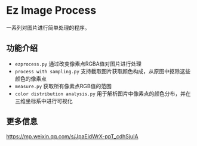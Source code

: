 # Ez Image Process
一系列对图片进行简单处理的程序。
## 功能介绍
- `ezprocess.py` 通过改变像素点RGBA值对图片进行处理
- `process with sampling.py` 支持截取图片获取颜色构成，从原图中抠除这些颜色的像素点
- `measure.py` 获取所有像素点RGB值的范围
- `color distribution analysis.py` 用于解析图片中像素点的颜色分布，并在三维坐标系中进行可视化
## 更多信息
https://mp.weixin.qq.com/s/JpaEidWrX-ppT_cdhSjuIA
